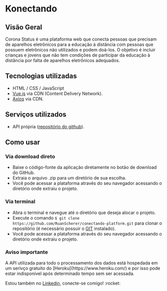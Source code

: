 # Konectando

## Visão Geral
<p>Corona Status é uma plataforma web que conecta pessoas que precisam de aparelhos eletrônicos para a educação à distância com pessoas que possuem eletrônicos não utilizados e podem doá-los. O objetivo é incluir crianças e jovens que não tem condições de participar da educação à distância por falta de aparelhos eletrônicos adequados.</p>

## Tecnologias utilizadas
- HTML / CSS / JavaScript
- [Vue.js](https://vuejs.org/) via CDN (Content Delivery Network).
- [Axios](https://github.com/axios/axios) via CDN.

## Serviços utilizados
- API própria ([repositório do github](https://github.com/RuanScherer/konectando-api)).

## Como usar
### Via download direto
- Baixe o código-fonte da aplicação diretamente no botão de download do GitHub.
- Extraia o arquivo .zip para um diretório de sua escolha.
- Você pode acessar a plataforma através do seu navegador acessando o diretório onde extraiu o projeto.

### Via terminal
- Abra o terminal e navegue até o diretório que deseja alocar o projeto.
- Execute o comando `$ git clone https://github.com/RuanScherer/conectando-platform.git` para clonar o repositório (é necessário possuir o [GIT](https://git-scm.com/) instalado).
- Você pode acessar a plataforma através do seu navegador acessando o diretório onde extraiu o projeto.

### Aviso importante
<p>A API utilizada para todo o processamento dos dados está hospedada em um serivço gratuito do [Heroku](https://www.heroku.com/) e por isso pode estar indisponível após determinado tempo sem ser acessada.</p>

<p>Estou também no <a href="https://www.linkedin.com/in/ruan-scherer/">Linkedin</a>, conecte-se comigo! :rocket:</p>